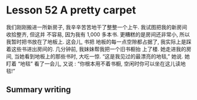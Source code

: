 # Lesson 52 A pretty carpet

我们刚刚搬进一所新房子, 我辛辛苦苦地干了整整一个上午. 我试图把我的新房间收拾整齐, 但这并
不容易, 因为我有 1,000 多本书. 更糟糕的是房间还非常小, 所以我暂时把书放在了地板上. 这会儿, 书把
地板的每一点空隙都占据了, 我实际上是踩着这些书进出房间的. 几分钟前, 我妹妹帮我把一个旧书橱抬
上了楼. 她走进我的房间, 当她看到地板上的那些书时, 大吃一惊. “这是我见过的最漂亮的地毯,” 她说.
她盯着 “地毯” 看了一会儿, 又说 : “你根本用不着书橱, 空闲时你可以坐在这儿读地毯!”

## Summary writing